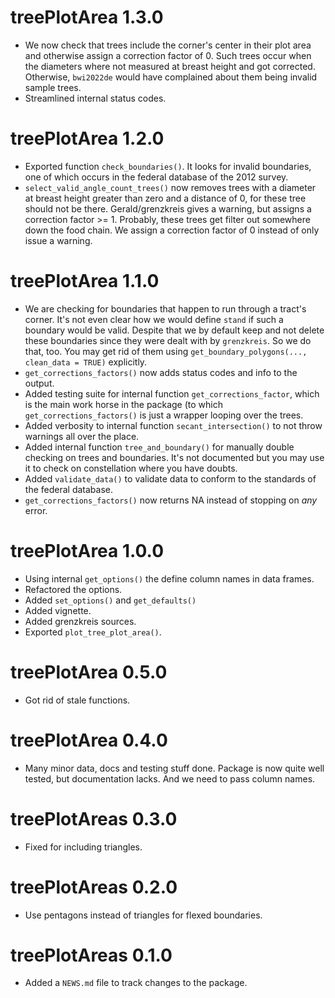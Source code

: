 # treePlotArea 1.3.0

* We now check that trees include the corner's center in their plot area and
  otherwise assign a correction factor of 0.
  Such trees occur when the diameters where not measured at  breast height and
  got corrected. Otherwise, `bwi2022de` would have complained about them being
  invalid sample trees.
* Streamlined internal status codes.

# treePlotArea 1.2.0

* Exported function `check_boundaries()`. It looks for invalid boundaries, one
  of which occurs in the federal database of the 2012 survey.
* `select_valid_angle_count_trees()` now removes trees with a diameter at breast
   height greater than zero and a distance of 0, for these tree should not be
   there. 
   Gerald/grenzkreis gives a warning, but assigns a correction factor >= 1. 
   Probably, these trees get filter out somewhere down the food chain.
   We assign a correction factor of 0 instead of only issue a warning.


# treePlotArea 1.1.0

* We are checking for boundaries that happen to run through a tract's corner.
  It's not even clear how we would define `stand` if such a boundary would be
  valid. 
  Despite that we by default keep and not delete these boundaries
  since they were dealt with by `grenzkreis`. So we do that, too.
  You may get rid of them using `get_boundary_polygons(..., clean_data = TRUE)`
  explicitly.
* `get_corrections_factors()` now adds status codes and info to the output.
* Added testing suite for internal function `get_corrections_factor`, which is
  the main work horse in the package (to which `get_corrections_factors()` is
  just a wrapper looping over the trees.
* Added verbosity to internal function `secant_intersection()` to not throw
  warnings all over the place.
* Added internal function `tree_and_boundary()` for manually double checking on
  trees and boundaries. It's not documented but you may use it to check on
  constellation where you have doubts.
* Added `validate_data()` to validate data to conform to the standards of the
  federal database.
* `get_corrections_factors()` now returns NA instead of stopping on _any_ error.

# treePlotArea 1.0.0

* Using internal `get_options()` the define column names in data frames.
* Refactored the options.
* Added `set_options()` and `get_defaults()`
* Added vignette.
* Added grenzkreis sources.
* Exported `plot_tree_plot_area()`.

# treePlotArea 0.5.0

* Got rid of stale functions.

# treePlotArea 0.4.0

* Many minor data, docs and testing stuff done. Package is now quite well
  tested, but documentation lacks. And we need to pass column names.

# treePlotAreas 0.3.0

* Fixed for including triangles.

# treePlotAreas 0.2.0

* Use pentagons instead of triangles for flexed boundaries.

# treePlotAreas 0.1.0
* Added a `NEWS.md` file to track changes to the package.



